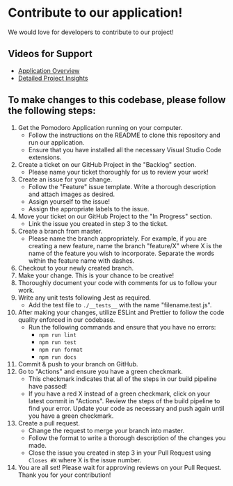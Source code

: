 # Contribute to our application!
We would love for developers to contribute to our project!

## Videos for Support 
- [Application Overview](https://drive.google.com/file/d/1v4FIdNjE-KDlYQnyji33VdTUm6sEqi7r/view?usp=sharing)  
- [Detailed Project Insights](https://drive.google.com/file/d/11qAZvBWJUX_FI7eec09BYv4RDNXCP96G/view?usp=sharing)  

## To make changes to this codebase, please follow the following steps:

1. Get the Pomodoro Application running on your computer.
   - Follow the instructions on the README to clone this repository and run our application.
   - Ensure that you have installed all the necessary Visual Studio Code extensions.
2. Create a ticket on our GitHub Project in the "Backlog" section.
   - Please name your ticket thoroughly for us to review your work!
3. Create an issue for your change.
   - Follow the "Feature" issue template. Write a thorough description and attach images as desired.
   - Assign yourself to the issue!
   - Assign the appropriate labels to the issue.
4. Move your ticket on our GitHub Project to the "In Progress" section.
   - Link the issue you created in step 3 to the ticket.
5. Create a branch from master. 
   - Please name the branch appropriately. For example, if you are creating a new feature, name the branch "feature/X" where X is the name of the feature you wish to incorporate. Separate the words within the feature name with dashes.
6. Checkout to your newly created branch.
7. Make your change. This is your chance to be creative!
8. Thoroughly document your code with comments for us to follow your work.
9. Write any unit tests following Jest as required.
   - Add the test file to ```./__tests__``` with the name "filename.test.js".
10. After making your changes, utilize ESLint and Prettier to follow the code quality enforced in our codebase. 
    - Run the following commands and ensure that you have no errors:
      - ```npm run lint```
      - ```npm run test```
      - ```npm run format```
      - ```npm run docs```
11. Commit & push to your branch on GitHub.
12. Go to "Actions" and ensure you have a green checkmark.
    - This checkmark indicates that all of the steps in our build pipeline have passed!
    - If you have a red X instead of a green checkmark, click on your latest commit in "Actions". Review the steps of the build pipeline to find your error. Update your code as necessary and push again until you have a green checkmark.
13. Create a pull request. 
    - Change the request to merge your branch into master.
    - Follow the format to write a thorough description of the changes you made.
    - Close the issue you created in step 3 in your Pull Request using ```Closes #X``` where X is the issue number.
14. You are all set! Please wait for approving reviews on your Pull Request. Thank you for your contribution!
